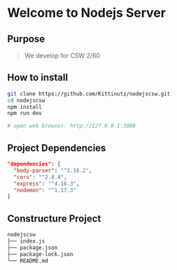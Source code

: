 # Welcome to Nodejs Server

## Purpose

> We develop for CSW 2/60

## How to install

```bash
git clone https://github.com/Kittinutz/nodejscsw.git
cd nodejscsw
npm install
npm run dev

# open web browser: http://127.0.0.1:3000
```

## Project Dependencies

```json
"dependencies": {
  "body-parser": "^1.18.2",
  "cors": "^2.8.4",
  "express": "^4.16.3",
  "nodemon": "^1.17.3"
}
```

## Constructure Project

```bash
nodejscsw
├── index.js
├── package.json
├── package-lock.json
└── README.md
```
